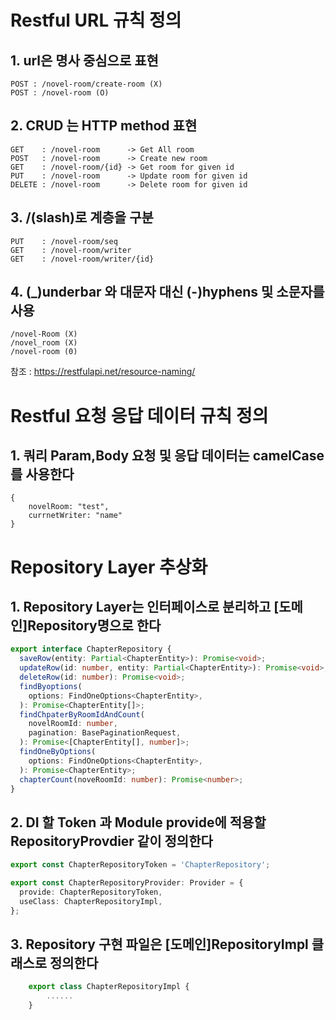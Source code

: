 # Restful URL 규칙 정의

## 1. url은 명사 중심으로 표현

    POST : /novel-room/create-room (X)
    POST : /novel-room (O)

## 2. CRUD 는 HTTP method 표현

    GET    : /novel-room      -> Get All room
    POST   : /novel-room      -> Create new room
    GET    : /novel-room/{id} -> Get room for given id
    PUT    : /novel-room      -> Update room for given id
    DELETE : /novel-room      -> Delete room for given id

## 3. /(slash)로 계층을 구분

    PUT    : /novel-room/seq
    GET    : /novel-room/writer
    GET    : /novel-room/writer/{id}

## 4. (\_)underbar 와 대문자 대신 (-)hyphens 및 소문자를 사용

    /novel-Room (X)
    /novel_room (X)
    /novel-room (0)

참조 : https://restfulapi.net/resource-naming/

# Restful 요청 응답 데이터 규칙 정의

## 1. 쿼리 Param,Body 요청 및 응답 데이터는 camelCase 를 사용한다

    {
        novelRoom: "test",
        currnetWriter: "name"
    }

# Repository Layer 추상화

## 1. Repository Layer는 인터페이스로 분리하고 [도메인]Repository명으로 한다

```ts
export interface ChapterRepository {
  saveRow(entity: Partial<ChapterEntity>): Promise<void>;
  updateRow(id: number, entity: Partial<ChapterEntity>): Promise<void>;
  deleteRow(id: number): Promise<void>;
  findByoptions(
    options: FindOneOptions<ChapterEntity>,
  ): Promise<ChapterEntity[]>;
  findChpaterByRoomIdAndCount(
    novelRoomId: number,
    pagination: BasePaginationRequest,
  ): Promise<[ChapterEntity[], number]>;
  findOneByOptions(
    options: FindOneOptions<ChapterEntity>,
  ): Promise<ChapterEntity>;
  chapterCount(noveRoomId: number): Promise<number>;
}
```

## 2. DI 할 Token 과 Module provide에 적용할 RepositoryProvdier 같이 정의한다

```ts
export const ChapterRepositoryToken = 'ChapterRepository';

export const ChapterRepositoryProvider: Provider = {
  provide: ChapterRepositoryToken,
  useClass: ChapterRepositoryImpl,
};
```

## 3. Repository 구현 파일은 [도메인]RepositoryImpl 클래스로 정의한다

```ts
    export class ChapterRepositoryImpl {
        ......
    }
```
